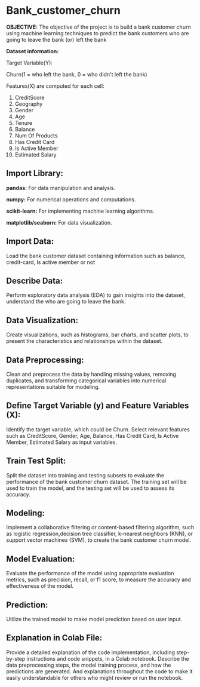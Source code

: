# Bank_customer_churn
**OBJECTIVE:** The objective of the project is to build a bank customer churn using machine learning techniques to predict the bank customers who are going to leave the bank (or) left the bank

**Dataset information:**

Target Variable(Y):

Churn(1 = who left the bank, 0 = who didn't left the bank)

Features(X) are computed for each cell:

1. CreditScore
2. Geography
3. Gender
4. Age
5. Tenure
6. Balance
7. Num Of Products
8. Has Credit Card
9. Is Active Member
10. Estimated Salary

## **Import Library:**

**pandas:** For data manipulation and analysis.

**numpy:** For numerical operations and computations.

**scikit-learn:** For implementing machine learning algorithms.

**matplotlib/seaborn:** For data visualization.

## **Import Data:** 
Load the bank customer dataset containing information such as balance, credit-card, Is active member or not

## **Describe Data:** 
Perform exploratory data analysis (EDA) to gain insights into the dataset, understand the who are going to leave the bank.

## **Data Visualization:** 
Create visualizations, such as histograms, bar charts, and scatter plots, to present the characteristics and relationships within the dataset.

## **Data Preprocessing:** 
Clean and preprocess the data by handling missing values, removing duplicates, and transforming categorical variables into numerical representations suitable for modeling.

## **Define Target Variable (y) and Feature Variables (X):** 
Identify the target variable, which could be Churn. Select relevant features such as CreditScore, Gender, Age, Balance, Has Credit Card, Is Active Member, Estimated Salary as input variables.

## **Train Test Split:** 
Split the dataset into training and testing subsets to evaluate the performance of the bank customer churn dataset. The training set will be used to train the model, and the testing set will be used to assess its accuracy.

## **Modeling:** 
Implement a collaborative filtering or content-based filtering algorithm, such as logistic regression,decision tree classifier, k-nearest neighbors (KNN), or support vector machines (SVM), to create the bank customer churn model.

## **Model Evaluation:** 
Evaluate the performance of the model using appropriate evaluation metrics, such as precision, recall, or f1 score, to measure the accuracy and effectiveness of the model.

## **Prediction:** 
Utilize the trained model to make model prediction based on user input.

## **Explanation in Colab File:** 
Provide a detailed explanation of the code implementation, including step-by-step instructions and code snippets, in a Colab notebook. Describe the data preprocessing steps, the model training process, and how the predictions are generated. And explanations throughout the code to make it easily understandable for others who might review or run the notebook.
